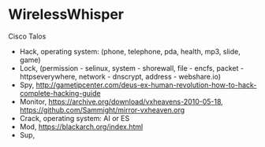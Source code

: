 # WirelessWhisper

Cisco Talos

* Hack, operating system: (phone, telephone, pda, health, mp3, slide, game)
* Lock, (permission - selinux, system - shorewall, file - encfs, packet - httpseverywhere, network - dnscrypt, address - webshare.io)  
* Spy, http://gametipcenter.com/deus-ex-human-revolution-how-to-hack-complete-hacking-guide
* Monitor, https://archive.org/download/vxheavens-2010-05-18, https://github.com/Sammight/mirror-vxheaven.org
* Crack, operating system: AI or ES
* Mod, https://blackarch.org/index.html
* Sup, 
